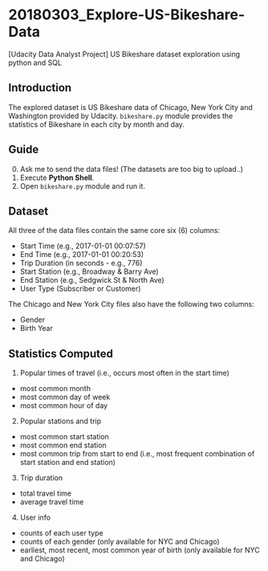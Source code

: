 # 20180303_Explore-US-Bikeshare-Data
[Udacity Data Analyst Project] US Bikeshare dataset exploration using python and SQL

## Introduction
The explored dataset is US Bikeshare data of Chicago, New York City and Washington provided by Udacity. `bikeshare.py` module provides the statistics of Bikeshare in each city by month and day.

## Guide
0. Ask me to send the data files! (The datasets are too big to upload..)
1. Execute **Python Shell**.
2. Open `bikeshare.py` module and run it.

## Dataset
All three of the data files contain the same core six (6) columns:
- Start Time (e.g., 2017-01-01 00:07:57)
- End Time (e.g., 2017-01-01 00:20:53)
- Trip Duration (in seconds - e.g., 776)
- Start Station (e.g., Broadway & Barry Ave)
- End Station (e.g., Sedgwick St & North Ave)
- User Type (Subscriber or Customer)

The Chicago and New York City files also have the following two columns:
- Gender
- Birth Year

## Statistics Computed
1. Popular times of travel (i.e., occurs most often in the start time)
- most common month
- most common day of week
- most common hour of day

2. Popular stations and trip
- most common start station
- most common end station
- most common trip from start to end (i.e., most frequent combination of start station and end station)

3. Trip duration
- total travel time
- average travel time

4. User info
- counts of each user type
- counts of each gender (only available for NYC and Chicago)
- earliest, most recent, most common year of birth (only available for NYC and Chicago)

